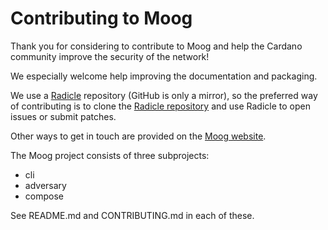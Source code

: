 # Contributing to Moog

Thank you for considering to contribute to Moog and help the Cardano community
improve the security of the network!

We especially welcome help improving the documentation and packaging.

We use a [Radicle][Radicle] repository (GitHub is only a mirror), so the preferred way of
contributing is to clone the [Radicle repository][Repo] and use Radicle to open
issues or submit patches.

Other ways to get in touch are provided on the [Moog website][Moog].

The Moog project consists of three subprojects:

- cli
- adversary
- compose

See README.md and CONTRIBUTING.md in each of these.

<!-- MARKDOWN LINKS & IMAGES -->

[Radicle]: https://radicle.xyz/
[Moog]: https://cardano-foundation.github.io/moog
[Repo]: https://app.radicle.xyz/nodes/ash.radicle.garden/rad:z2a7Te5b28CX5YyPQ7ihrdG2EEUsC
